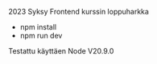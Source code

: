 2023 Syksy Frontend kurssin loppuharkka

- npm install
- npm run dev

Testattu käyttäen Node V20.9.0
